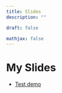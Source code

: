 ```yaml
---
title: Slides
description: ""

draft: false

mathjax: false
---
```


# My Slides

- [Test demo](https://wvw-voids.github.io/slides/test-demo)
